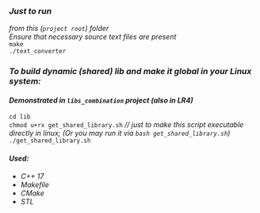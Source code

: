 ### _Just to run_  
_from this (`project root`) folder_  
_Ensure that necessary source text files are present_   
`make`  
`./text_converter`

### _To build dynamic (shared) lib and make it global in your Linux system:_  
#### _Demonstrated in `libs_combination` project (also in LR4)_
`cd lib`  
`chmod u+rx get_shared_library.sh`  _// just to make this script executable directly in linux; (Or you may run it via `bash get_shared_library.sh`)_   
`./get_shared_library.sh`


#### _Used:_  
* _C++ 17_  
* _Makefile_
* _CMake_
* _STL_